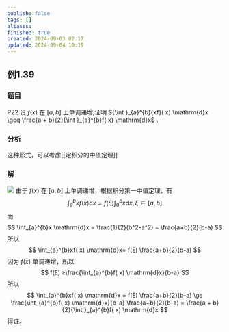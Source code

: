 ```yaml
---
publish: false
tags: []
aliases: 
finished: true
created: 2024-09-03 02:17
updated: 2024-09-04 10:19
---
```

## 例1.39
### 题目
P22 设 $f( x)$ 在 $\lbrack {a, b}\rbrack$ 上单调递增,证明 ${\int }_{a}^{b}{xf}( x) \mathrm{d}x \geq \frac{a + b}{2}{\int }_{a}^{b}f( x) \mathrm{d}x$ .
### 分析 
这种形式，可以考虑[[定积分的中值定理]]
### 解 
![](https://img.hwenyi.tech/202409041837151.webp)
由于 $f(x)$ 在 $[a,b]$ 上单调递增，根据积分第一中值定理，有
$$
\int_{a}^{b}xf( x) \mathrm{d}x = f(ξ)\int_{a}^{b}x \mathrm{d}x, ξ ∈ [a,b] 
$$
而
$$
\int_{a}^{b}x \mathrm{d}x = \frac{1}{2}(b^2-a^2) = \frac{a+b}{2}(b-a)
$$
所以
$$
\int_{a}^{b}xf( x) \mathrm{d}x= f(ξ)  \frac{a+b}{2}(b-a)
$$
因为 $f(x)$ 单调递增，所以
$$
f(ξ) ≥\frac{\int_{a}^{b}f( x) \mathrm{d}x}{b-a} 
$$
所以
$$
\int_{a}^{b}xf( x) \mathrm{d}x = f(ξ)  \frac{a+b}{2}(b-a) \ge \frac{\int_{a}^{b}f( x) \mathrm{d}x}{b-a} \frac{a+b}{2}(b-a) = \frac{a + b}{2}{\int }_{a}^{b}f( x) \mathrm{d}x
$$
得证。
